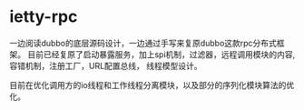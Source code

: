 # ietty-rpc
一边阅读dubbo的底层源码设计，一边通过手写来复原dubbo这款rpc分布式框架。
目前已经复原了启动暴露服务，加上spi机制，过滤器，远程调用模块的内容, 容错机制，注册工厂，URL配置总线，
线程模型设计。

目前在优化调用方的io线程和工作线程分离模块，以及部分的序列化模块算法的优化。
